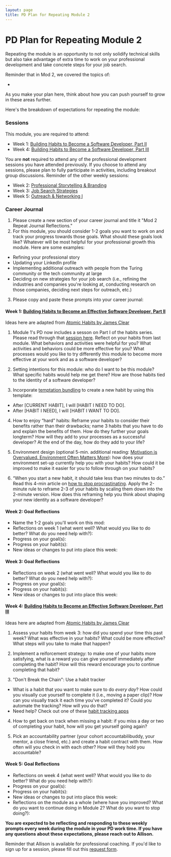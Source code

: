 ```yaml
---
layout: page
title: PD Plan for Repeating Module 2
---
```


# PD Plan for Repeating Module 2

Repeating the module is an opportunity to not only solidify technical skills but also take advantage of extra time to work on your professional development and take concrete steps for your job search. 

Reminder that in Mod 2, we covered the topics of:

* 

As you make your plan here, think about how you can push yourself to grow in these areas further.

Here's the breakdown of expectations for repeating the module:

### Sessions
This module, you are required to attend:

* Week 1: [Building Habits to Become a Software Developer, Part II](https://github.com/turingschool/career-development-curriculum-site/blob/master/module_two/week_1_habits_part_ii.md)
* Week 4: [Building Habits to Become a Software Developer, Part III](https://github.com/turingschool/career-development-curriculum-site/blob/master/module_two/week_4_habits_part_iii.md)

You are **not** required to attend any of the professional development sessions you have attended previously. If you choose to attend any sessions, please plan to fully participate in activities, including breakout group discussions. Reminder of the other weekly sessions:

* Week 2: [Professional Storytelling & Branding](https://github.com/turingschool/career-development-curriculum-site/blob/master/module_two/week_2_professional_storytelling_branding.md)
* Week 3: [Job Search Strategies](https://github.com/turingschool/career-development-curriculum-site/blob/master/module_two/week_3_job_search_strategies.md)
* Week 5: [Outreach & Networking I](https://github.com/turingschool/career-development-curriculum-site/blob/master/module_two/week_5_outreach_networking_i.md)

### Career Journal
1. Please create a new section of your career journal and title it "Mod 2 Repeat Journal Reflections."
2. For this module, you should consider 1-2 goals you want to work on and track your progress towards those goals. What should these goals look like? Whatever will be most helpful for your professional growth this module. Here are some examples:
  * Refining your professional story
  * Updating your LinkedIn profile
  * Implementing additional outreach with people from the Turing community or the tech community at large
  * Deciding on new strategies for your job search (i.e., refining the industries and companies you're looking at, conducting research on those companies, deciding next steps for outreach, etc.)
  
3. Please copy and paste these prompts into your career journal:

#### Week 1: [Building Habits to Become an Effective Software Developer, Part II](https://github.com/turingschool/career-development-curriculum-site/blob/master/module_two/week_1_habits_part_ii.md)
Ideas here are adapted from [Atomic Habits by James Clear](https://bookshop.org/books/atomic-habits-an-easy-proven-way-to-build-good-habits-break-bad-ones/9780735211292)

1. Module 1's PD now includes a sesson on Part I of the habits series. Please read through that [session here](https://github.com/turingschool/career-development-curriculum-site/blob/master/module_one/week_3_building_habits.md). Reflect on your habits from last module. What behaviors and activities were helpful for you? What activities and behaviors could be more effective for you? What processes would you like to try differently this module to become more effective at your work and as a software developer? 

2. Setting intentions for this module: who do I want to be this module? What specific habits would help me get there? How are those habits tied to the identity of a software developer?

3. Incorporate [temptation bundling](https://jamesclear.com/temptation-bundling) to create a new habit by using this template:
  * After [CURRENT HABIT], I will [HABIT I NEED TO DO].
  * After [HABIT I NEED], I will [HABIT I WANT TO DO].

4. How to enjoy “hard” habits: Reframe your habits to consider their benefits rather than their drawbacks; name 3 habits that you have to do and explain the benefits of them. How do they further your goals longterm? How will they add to your processes as a successful developer? At the end of the day, how do they add to your life? 

5. Environment design (optional 5-min. additional reading: [Motivation is Overvalued. Environment Often Matters More](https://jamesclear.com/power-of-environment)): how does your environment set-up currently help you with your habits? How could it be improved to make it easier for you to follow through on your habits? 

6. “When you start a new habit, it should take less than two minutes to do.” Read this 4-min article on [how to stop procrastinating](https://jamesclear.com/how-to-stop-procrastinating). Apply the 2-minute rule to reframe 2-3 of your habits by scaling them down into the 2-minute version. How does this reframing help you think about shaping your new identity as a software developer? 
  
#### Week 2: Goal Reflections 
  * Name the 1-2 goals you'll work on this mod: 
  * Reflections on week 1 (what went well? What would you like to do better? What do you need help with?):
  * Progress on your goal(s):
  * Progress on your habit(s):
  * New ideas or changes to put into place this week:
  
#### Week 3: Goal Reflections
  * Reflections on week 2 (what went well? What would you like to do better? What do you need help with?):
  * Progress on your goal(s):
  * Progress on your habit(s):
  * New ideas or changes to put into place this week:

#### Week 4: [Building Habits to Become an Effective Software Developer, Part III](https://github.com/turingschool/career-development-curriculum-site/blob/master/module_two/week_4_habits_part_iii.md)
Ideas here are adapted from [Atomic Habits by James Clear](https://bookshop.org/books/atomic-habits-an-easy-proven-way-to-build-good-habits-break-bad-ones/9780735211292)
1. Assess your habits from week 3: how did you spend your time this past week? What was effective in your habits? What could be more effective? What steps will you take to make that happen? 

2. Implement a reiforcement strategy: to make one of your habits more satisfying, what is a reward you can give yourself immediately after completing the habit? How will this reward encourage you to continue completing that habit?

3. "Don't Break the Chain": Use a habit tracker
* What is a habit that you want to make sure to do *every day*? How could you visually cue yourself to complete it (i.e., moving a paper clip)? How can you visually track it each time you've completed it? Could you automate the tracking? How will you do that?
* Need help? Check out one of these [habit tracking apps](https://www.lifehack.org/668261/best-habit-tracking-apps)
 
4. How to get back on track when missing a habit: if you miss a day or two of completing your habit, how will you get yourself going again?

5. Pick an accountability partner (your cohort accountabilibuddy, your mentor, a close friend, etc.) and create a habit contract with them. How often will you check in with each other? How will they hold you accountable? 

#### Week 5: Goal Reflections
  * Reflections on week 4 (what went well? What would you like to do better? What do you need help with?):
  * Progress on your goal(s):
  * Progress on your habit(s):
  * New ideas or changes to put into place this week:
  * Reflections on the module as a whole (where have you improved? What do you want to continue doing in Module 2? What do you want to stop doing?):

**You are expected to be reflecting and responding to these weekly prompts every week during the module in your PD work time. If you have any questions about these expectations, please reach out to Allison.**

Reminder that Allison is available for professional coaching. If you'd like to sign up for a session, please fill out this [request form](https://forms.gle/g84XjDuwLaBidDga9). 
